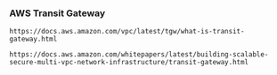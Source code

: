 ### AWS Transit  Gateway
```
https://docs.aws.amazon.com/vpc/latest/tgw/what-is-transit-gateway.html
```
```
https://docs.aws.amazon.com/whitepapers/latest/building-scalable-secure-multi-vpc-network-infrastructure/transit-gateway.html
```